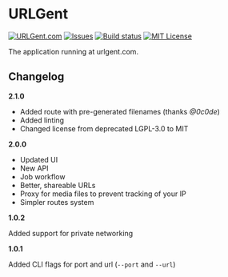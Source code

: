 # URLGent


[![URLGent.com](https://img.shields.io/website-up-down-green-red/https/urlgent.com.svg?label=urlgent.com)](https://urlgent.com)
[![Issues](https://img.shields.io/github/issues/vot/urlgent.svg)](https://github.com/vot/urlgent/issues)
[![Build status](https://img.shields.io/circleci/project/github/vot/urlgent/master.svg)](https://circleci.com/gh/vot/urlgent/tree/master)
[![MIT License](https://img.shields.io/badge/license-MIT-blue.svg)](https://spdx.org/licenses/MIT)

The application running at urlgent.com.

## Changelog

**2.1.0**

- Added route with pre-generated filenames (thanks *@0c0de*)
- Added linting
- Changed license from deprecated LGPL-3.0 to MIT

**2.0.0**

- Updated UI
- New API
- Job workflow
- Better, shareable URLs
- Proxy for media files to prevent tracking of your IP
- Simpler routes system

**1.0.2**

Added support for private networking

**1.0.1**

Added CLI flags for port and url (`--port` and `--url`)
